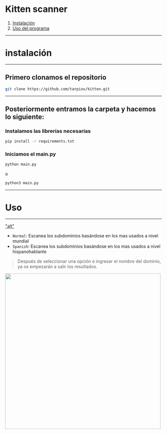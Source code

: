 
# Kitten scanner

1. [Instalación](#instalación)
2. [Uso del programa](#uso)



---
# instalación
---
## Primero clonamos el repositorio
```sh
git clone https://github.com/tarpiov/kitten.git
```


---
## Posteriormente entramos la carpeta y hacemos lo siguiente:

### Instalamos las librerías necesarias

```sh
pip install -r requirements.txt
```

### Iniciamos el main.py

```sh
python main.py
```
o
```sh
python3 main.py
```

---

# Uso
---

["alt"](image.png)

- `Normal`: Escanea los subdominios basándose en los mas usados a nivel mundial
- `Spanish`: Escanea los subdominios basándose en los mas usados a nivel hispanohablante

> Después de seleccionar una opción e ingresar el nombre del dominio, ya os empezarán a salir los resultados.
<img src="https://media.discordapp.net/attachments/1271321869760598081/1274182086642765947/image.png?ex=66c5468a&is=66c3f50a&hm=e26873cd1b950a7742fe98c26e8100194ece1494913c5d490059bf364822b6e4&=&format=webp&quality=lossless&width=577&height=525" width=500>


